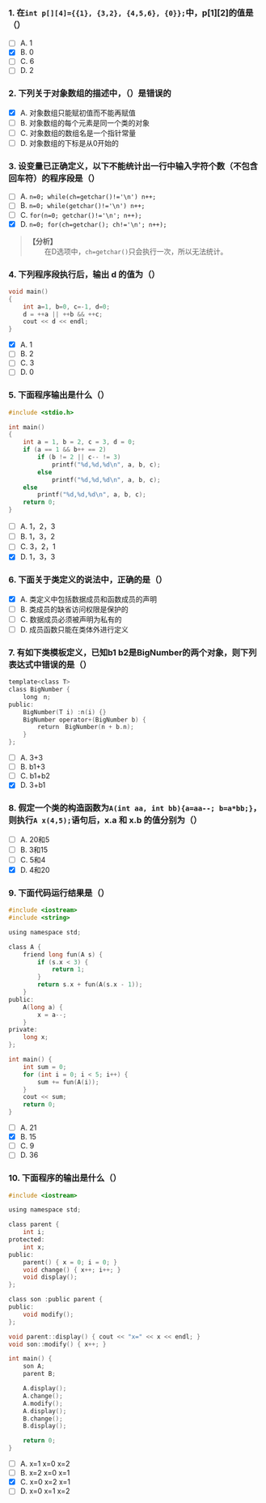 ### 1. 在`int p[][4]={{1}, {3,2}, {4,5,6}, {0}};`中，p[1][2]的值是（）
- [ ] A. 1
- [x] B. 0
- [ ] C. 6
- [ ] D. 2

### 2. 下列关于对象数组的描述中，（）是错误的
- [x] A. 对象数组只能赋初值而不能再赋值
- [ ] B. 对象数组的每个元素是同一个类的对象
- [ ] C. 对象数组的数组名是一个指针常量
- [ ] D. 对象数组的下标是从0开始的

### 3. 设变量已正确定义，以下不能统计出一行中输入字符个数（不包含回车符）的程序段是（）
- [ ] A. `n=0; while(ch=getchar()!='\n') n++;`
- [ ] B. `n=0; while(getchar()!='\n') n++;`
- [ ] C. `for(n=0; getchar()!='\n'; n++);`
- [x] D. `n=0; for(ch=getchar(); ch!='\n'; n++);`

> **【分析】**<br>
> &#160; &#160; &#160; &#160; 在D选项中，`ch=getchar()`只会执行一次，所以无法统计。

### 4. 下列程序段执行后，输出 d 的值为（）
```c
void main()
{
	int a=1, b=0, c=-1, d=0;
	d = ++a || ++b && ++c;
	cout << d << endl;
}
```

- [x] A. 1
- [ ] B. 2
- [ ] C. 3
- [ ] D. 0

### 5. 下面程序输出是什么（）
```c
#include <stdio.h>

int main()
{
	int a = 1, b = 2, c = 3, d = 0;
	if (a == 1 && b++ == 2)
		if (b != 2 || c-- != 3)
			printf("%d,%d,%d\n", a, b, c);
		else
			printf("%d,%d,%d\n", a, b, c);
	else
		printf("%d,%d,%d\n", a, b, c);
	return 0;
}
```

- [ ] A. 1，2，3
- [ ] B. 1，3，2
- [ ] C. 3，2，1
- [x] D. 1，3，3

### 6. 下面关于类定义的说法中，正确的是（）
- [x] A. 类定义中包括数据成员和函数成员的声明
- [ ] B. 类成员的缺省访问权限是保护的
- [ ] C. 数据成员必须被声明为私有的
- [ ] D. 成员函数只能在类体外进行定义

### 7. 有如下类模板定义，已知b1 b2是BigNumber的两个对象，则下列表达式中错误的是（）
```c ++
template<class T>
class BigNumber {
	long　n;
public:
	BigNumber(T i) :n(i) {}
	BigNumber operator+(BigNumber b) {
		return　BigNumber(n + b.n);
	}
};
```

- [ ] A. 3+3
- [ ] B. b1+3
- [ ] C. b1+b2
- [x] D. 3+b1

### 8. 假定一个类的构造函数为`A(int aa, int bb){a=aa--; b=a*bb;}`，则执行`A x(4,5);`语句后，x.a 和 x.b 的值分别为（）
- [ ] A. 20和5
- [ ] B. 3和15
- [ ] C. 5和4
- [x] D. 4和20

### 9. 下面代码运行结果是（）
```c ++
#include <iostream>
#include <string>

using namespace std;

class A {
	friend long fun(A s) {
		if (s.x < 3) {
			return 1;
		}
		return s.x + fun(A(s.x - 1));
	}
public:
	A(long a) {
		x = a--;
	}
private:
	long x;
};

int main() {
	int sum = 0;
	for (int i = 0; i < 5; i++) {
		sum += fun(A(i));
	}
	cout << sum;
	return 0;
}
```

- [ ] A. 21
- [x] B. 15
- [ ] C. 9
- [ ] D. 36

### 10. 下面程序的输出是什么（）
```c ++
#include <iostream>

using namespace std;

class parent {
	int i;
protected:
	int x;
public:
	parent() { x = 0; i = 0; }
	void change() { x++; i++; }
	void display();
};

class son :public parent {
public:
	void modify();
};

void parent::display() { cout << "x=" << x << endl; }
void son::modify() { x++; }

int main() {
	son A;
	parent B;

	A.display();
	A.change();
	A.modify();
	A.display();
	B.change();
	B.display();

	return 0;
}
```

- [ ] A. x=1 x=0 x=2
- [ ] B. x=2 x=0 x=1
- [x] C. x=0 x=2 x=1
- [ ] D. x=0 x=1 x=2
